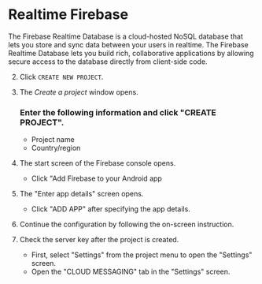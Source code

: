 # Realtime Firebase
The Firebase Realtime Database is a cloud-hosted NoSQL database that lets you store and sync data between your users in realtime.
The Firebase Realtime Database lets you build rich, collaborative applications by allowing secure access to the database directly from client-side code.


2. Click `CREATE NEW PROJECT`.
3. The *Create a project* window opens.

     ### Enter the following information and click "CREATE PROJECT".
   - Project name
   - Country/region
4. The start screen of the Firebase console opens.
   - Click "Add Firebase to your Android app
5. The "Enter app details" screen opens.   
    - Click "ADD APP" after specifying the app details.
6. Continue the configuration by following the on-screen instruction.

7. Check the server key after the project is created.
   - First, select "Settings" from the project menu to open the "Settings" screen.
   - Open the "CLOUD MESSAGING" tab in the "Settings" screen.


